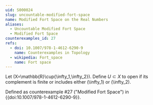 ```yaml
---
uid: S000024
slug: uncountable-modified-fort-space
name: Modified Fort Space on the Real Numbers
aliases:
  - Uncountable Modified Fort Space
  - Modified Fort Space
counterexamples_id: 27
refs:
  - doi: 10.1007/978-1-4612-6290-9 
    name: Counterexamples in Topology
  - wikipedia: Fort_space
    name: Fort space
---
```

Let \(X=\mathbb{R}\cup\{\infty_1,\infty_2\}\).
Define $U \subset X$ to open if its complement is finite or includes
either \(\infty_1\) or \(\infty_2\).

Defined as counterexample #27 ("Modified Fort Space")
in {{doi:10.1007/978-1-4612-6290-9}}.

